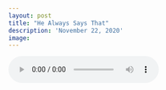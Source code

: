 ```yaml
---
layout: post
title: "He Always Says That"
description: 'November 22, 2020'
image:
---
```


<audio controls preload="metadata">
  <source src="https://docs.google.com/uc?export=open&id=1_-uaV_PHaSOLGn18jGlaq3JBIaiqzlYV" type="audio/mp3">
Your browser does not support the audio element.
</audio>
